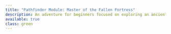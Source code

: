 ```yaml
---
title: "Pathfinder Module: Master of the Fallen Fortress"
description: An adventure for beginners focused on exploring an ancient, ruined tower.
available: true
class: green
---
```

